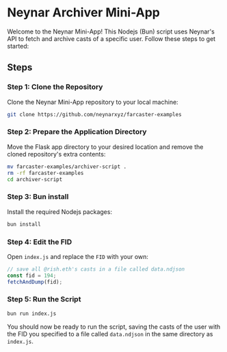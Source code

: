 # Neynar Archiver Mini-App

Welcome to the Neynar Mini-App! This Nodejs (Bun) script uses Neynar's API to fetch and archive casts of a specific user. Follow these steps to get started:

## Steps

### Step 1: Clone the Repository

Clone the Neynar Mini-App repository to your local machine:

```sh
git clone https://github.com/neynarxyz/farcaster-examples
```

### Step 2: Prepare the Application Directory

Move the Flask app directory to your desired location and remove the cloned repository's extra contents:

```sh
mv farcaster-examples/archiver-script .
rm -rf farcaster-examples
cd archiver-script
```

### Step 3: Bun install

Install the required Nodejs packages:

```sh
bun install
```

### Step 4: Edit the FID

Open `index.js` and replace the `FID` with your own:

```javascript
// save all @rish.eth's casts in a file called data.ndjson
const fid = 194;
fetchAndDump(fid);
```

### Step 5: Run the Script

```sh
bun run index.js
```

You should now be ready to run the script, saving the casts of the user with the FID you specified to a file called `data.ndjson` in the same directory as `index.js`.
